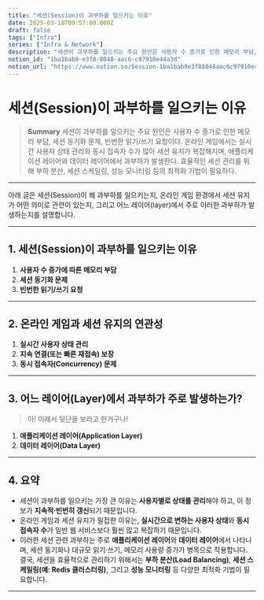 ```yaml
---
title: "세션(Session)이 과부하를 일으키는 이유"
date: 2025-03-18T09:57:00.000Z
draft: false
tags: ["Infra"]
series: ["Infra & Network"]
description: "세션이 과부하를 일으키는 주요 원인은 사용자 수 증가로 인한 메모리 부담, 세션 동기화 문제, 빈번한 읽기/쓰기 요청이다. 온라인 게임에서는 실시간 사용자 상태 관리와 동시 접속자 수가 많아 세션 유지가 복잡해지며, 애플리케이션 레이어와 데이터 레이어에서 과부하가 발생한다. 효율적인 세션 관리를 위해 부하 분산, 세션 스케일링, 성능 모니터링 등의 최적화 기법이 필요하다."
notion_id: "1ba1bab9-e3f8-8048-aac6-c97910e44a3d"
notion_url: "https://www.notion.so/Session-1ba1bab9e3f88048aac6c97910e44a3d"
---
```


# 세션(Session)이 과부하를 일으키는 이유

> **Summary**
> 세션이 과부하를 일으키는 주요 원인은 사용자 수 증가로 인한 메모리 부담, 세션 동기화 문제, 빈번한 읽기/쓰기 요청이다. 온라인 게임에서는 실시간 사용자 상태 관리와 동시 접속자 수가 많아 세션 유지가 복잡해지며, 애플리케이션 레이어와 데이터 레이어에서 과부하가 발생한다. 효율적인 세션 관리를 위해 부하 분산, 세션 스케일링, 성능 모니터링 등의 최적화 기법이 필요하다.

---

아래 글은 세션(Session)이 왜 과부하를 일으키는지, 온라인 게임 환경에서 세션 유지가 어떤 의미로 관련이 있는지, 그리고 어느 레이어(layer)에서 주로 이러한 과부하가 발생하는지를 설명합니다.

---

## 1. 세션(Session)이 과부하를 일으키는 이유

1. **사용자 수 증가에 따른 메모리 부담**
1. **세션 동기화 문제**
1. **빈번한 읽기/쓰기 요청**
---

## 2. 온라인 게임과 세션 유지의 연관성

1. **실시간 사용자 상태 관리**
1. **지속 연결(또는 빠른 재접속) 보장**
1. **동시 접속자(Concurrency) 문제**
---

## 3. 어느 레이어(Layer)에서 과부하가 주로 발생하는가?

> 아! 이래서 뒷단을 보라고 한거구나!

1. **애플리케이션 레이어(Application Layer)**
1. **데이터 레이어(Data Layer)**
---

## 4. 요약

- 세션이 과부하를 일으키는 가장 큰 이유는 **사용자별로 상태를 관리**해야 하고, 이 정보가 **지속적·빈번히 갱신**되기 때문입니다.
- 온라인 게임과 세션 유지가 밀접한 이유는, **실시간으로 변하는 사용자 상태**와 **동시 접속자 수**가 일반 웹 서비스보다 훨씬 많고 복잡하기 때문입니다.
- 이러한 세션 관련 과부하는 주로 **애플리케이션 레이어**와 **데이터 레이어**에서 나타나며, 세션 동기화나 대규모 읽기·쓰기, 메모리 사용량 증가가 병목으로 작용합니다.
결국, 세션을 효율적으로 관리하기 위해서는 **부하 분산(Load Balancing)**, **세션 스케일링(예: Redis 클러스터링)**, 그리고 **성능 모니터링** 등 다양한 최적화 기법이 필요합니다.

---

